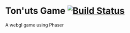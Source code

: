 # Ton'uts Game [![Build Status](https://travis-ci.org/ChezTone/cheztone-nuts.svg?branch=master)](https://travis-ci.org/ChezTone/cheztone-nuts)

A webgl game using Phaser